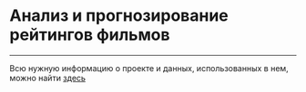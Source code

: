 # Анализ и прогнозирование рейтингов фильмов
___

Всю нужную информацию о проекте и данных, использованных в нем, можно найти [здесь](https://github.com/ALLLLLINA13/project_andan/blob/main/project.ipynb)
